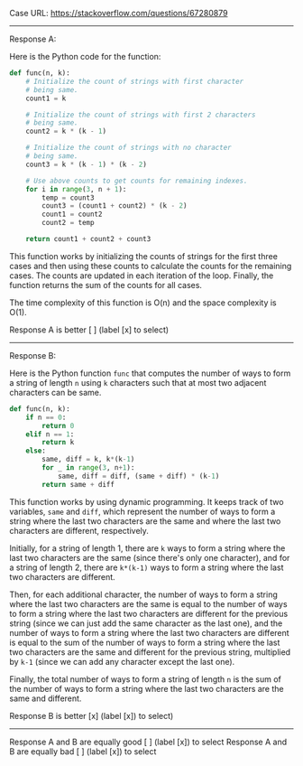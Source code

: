 Case URL: https://stackoverflow.com/questions/67280879

------
Response A:



Here is the Python code for the function:

```python
def func(n, k):
    # Initialize the count of strings with first character
    # being same.
    count1 = k

    # Initialize the count of strings with first 2 characters
    # being same.
    count2 = k * (k - 1)

    # Initialize the count of strings with no character
    # being same.
    count3 = k * (k - 1) * (k - 2)

    # Use above counts to get counts for remaining indexes.
    for i in range(3, n + 1):
        temp = count3
        count3 = (count1 + count2) * (k - 2)
        count1 = count2
        count2 = temp

    return count1 + count2 + count3
```

This function works by initializing the counts of strings for the first three cases and then using these counts to calculate the counts for the remaining cases. The counts are updated in each iteration of the loop. Finally, the function returns the sum of the counts for all cases.

The time complexity of this function is O(n) and the space complexity is O(1).

Response A is better [ ] (label [x] to select)

-------
Response B:

Here is the Python function `func` that computes the number of ways to form a string of length `n` using `k` characters such that at most two adjacent characters can be same.

```python
def func(n, k):
    if n == 0:
        return 0
    elif n == 1:
        return k
    else:
        same, diff = k, k*(k-1)
        for _ in range(3, n+1):
            same, diff = diff, (same + diff) * (k-1)
        return same + diff
```

This function works by using dynamic programming. It keeps track of two variables, `same` and `diff`, which represent the number of ways to form a string where the last two characters are the same and where the last two characters are different, respectively.

Initially, for a string of length 1, there are `k` ways to form a string where the last two characters are the same (since there's only one character), and for a string of length 2, there are `k*(k-1)` ways to form a string where the last two characters are different.

Then, for each additional character, the number of ways to form a string where the last two characters are the same is equal to the number of ways to form a string where the last two characters are different for the previous string (since we can just add the same character as the last one), and the number of ways to form a string where the last two characters are different is equal to the sum of the number of ways to form a string where the last two characters are the same and different for the previous string, multiplied by `k-1` (since we can add any character except the last one).

Finally, the total number of ways to form a string of length `n` is the sum of the number of ways to form a string where the last two characters are the same and different.

Response B is better [x] (label [x]) to select)

-------

Response A and B are equally good [ ] (label [x]) to select
Response A and B are equally bad [ ] (label [x]) to select
